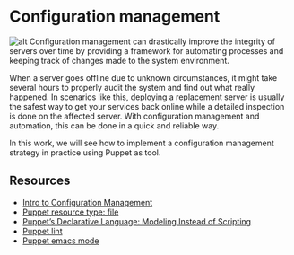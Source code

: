 # Configuration management
![alt](https://community-cdn-digitalocean-com.global.ssl.fastly.net/variants/Kskg37qnPTwy2USC5b8721io/035575f2985fe451d86e717d73691e533a1a00545d7230900ed786341dc3c882)
 Configuration management can drastically improve the integrity of servers over time by providing a framework for automating processes and keeping track of changes made to the system environment.

 When a server goes offline due to unknown circumstances, it might take several hours to properly audit the system and find out what really happened. In scenarios like this, deploying a replacement server is usually the safest way to get your services back online while a detailed inspection is done on the affected server. With configuration management and automation, this can be done in a quick and reliable way.

 In this work, we will see how to implement a configuration management strategy in practice using Puppet as tool.
## Resources
- [Intro to Configuration Management](https://www.digitalocean.com/community/tutorials/an-introduction-to-configuration-management)
- [Puppet resource type: file](https://puppet.com/docs/puppet/3.8/types/file.html)
- [Puppet’s Declarative Language: Modeling Instead of Scripting](https://puppet.com/blog/puppets-declarative-language-modeling-instead-of-scripting/)
- [Puppet lint](http://puppet-lint.com/)
- [Puppet emacs mode](https://github.com/voxpupuli/puppet-mode)
